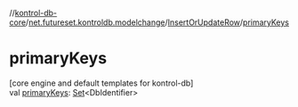 //[kontrol-db-core](../../../index.md)/[net.futureset.kontroldb.modelchange](../index.md)/[InsertOrUpdateRow](index.md)/[primaryKeys](primary-keys.md)

# primaryKeys

[core engine and default templates for kontrol-db]\
val [primaryKeys](primary-keys.md): [Set](https://kotlinlang.org/api/latest/jvm/stdlib/kotlin.collections/-set/index.html)&lt;DbIdentifier&gt;

